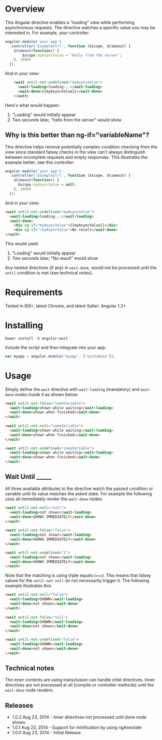 # Overview

This Angular directive enables a "loading" view while performing asynchronous requests. The directive watches a specific value you may be 
interested in. For example, your controller:

```js
angular.module('your app')
  .controller('ExampleCtrl', function ($scope, $timeout) {
    $timeout(function() {
        $scope.myAsyncValue = 'hello from the server'; 
    }, 2000)
  });
```

And in your view:

```html
    <wait until-not-undefined="myAsyncValue">
      <wait-loading>loading...</wait-loading>
      <wait-done>{{myAsyncValue}}</wait-done>
    </wait>
```

Here's what would happen:

1. "Loading" would initially appear
2. Two seconds later, "hello from the server" would show

## Why is this better than ng-if="variableName"?

This directive helps remove potentially complex condition checking from the view since standard falsey checks in the view
can't always distinguish between incomplete requests and empty responses. This illustrates the example better; see this 
controller:

```js
angular.module('your app')
  .controller('ExampleCtrl', function ($scope, $timeout) {
    $timeout(function() {
      $scope.myAsyncValue = null; 
    }, 2000)
  });
```

And in your view:

```html
<wait until-not-undefined="myAsyncValue">
  <wait-loading>loading...</wait-loading>
  <wait-done>
    <div ng-if="myAsyncValue">{{myAsyncValue}}</div>
    <div ng-if="!myAsyncValue">No result</wait-done>
</wait>
```

This would yield:

1. "Loading" would initially appear
2. Two seconds later, "No result" would show

Any nested directives (if any) in `wait-done`, would not be processed until the `until` condition is met (see technical notes).

# Requirements

Tested in IE8+, latest Chrome, and latest Safari. Angular 1.2+. 

# Installing

```shell
bower install -S angular-wait
```

Include the script and then Integrate into your app:

```js
var myapp = angular.module('myapp', ['michiKono']);
```

# Usage

Simply define the `wait` directive with `wait-loading` (mandatory) and `wait-done` nodes inside it as shown below:

```html
<wait until-not-false="someVariable">
  <wait-loading>shown while waiting</wait-loading>
  <wait-done>shown when finished</wait-done>
</wait>
 
<wait until-not-null="someVariable">
  <wait-loading>shown while waiting</wait-loading>
  <wait-done>shown when finished</wait-done>
</wait>

<wait until-not-undefined="someVariable">
  <wait-loading>shown while waiting</wait-loading>
  <wait-done>shown when finished</wait-done>
</wait>
```

## Wait Until _____

All three available attributes to the directive watch the passed condition or variable until its value matches
the asked state. For example the following uses all immediately render the `wait-done` nodes:

```html
<wait until-not-null="null">
  <wait-loading>not shown</wait-loading>
  <wait-done>SHOWS IMMEDIATELY</wait-done>
</wait>
 
<wait until-not-false="false">
  <wait-loading>not shown</wait-loading>
  <wait-done>SHOWS IMMEDIATELY</wait-done>
</wait>

<wait until-not-undefined="1">
  <wait-loading>not shown</wait-loading>
  <wait-done>SHOWS IMMEDIATELY</wait-done>
</wait>
```
    
Note that the matching is using triple equals (`===`). This means that falsey values for the `until-not-null` do not 
necessarily trigger it. The following example illustrates this:

```html
<wait until-not-null="false">
  <wait-loading>SHOWN</wait-loading>
  <wait-done>not shown</wait-done>
</wait>
 
<wait until-not-false="null">
  <wait-loading>SHOWN</wait-loading>
  <wait-done>not shown</wait-done>
</wait>

<wait until-not-undefined="false">
  <wait-loading>SHOWN</wait-loading>
  <wait-done>not shown</wait-done>
</wait>
```

## Technical notes ##

The inner contents are using transclusion can handle child directives. Inner directives are not 
processed at all (compile or controller methods) until the `wait-done` node renders.

## Releases ##

* 1.0.2 Aug 23, 2014 - Inner directives not processed until done node shows
* 1.0.1 Aug 23, 2014 - Support for minification by using ngAnnotate
* 1.0.0 Aug 23, 2014 - Initial Release

